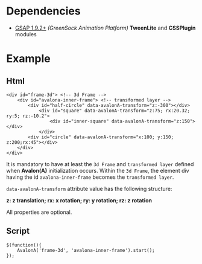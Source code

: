 # <a name="dependencies"></a> Dependencies
- [GSAP 1.9.2+](http://www.greensock.com) *(GreenSock Animation Platform)* **TweenLite** and **CSSPlugin** modules

# <a name="example"></a> Example
## <a name="html"></a> Html
	<div id="frame-3d"> <!-- 3d Frame -->
    	<div id="avalona-inner-frame"> <!-- transformed layer -->
        	<div id="half-circle" data-avalonA-transform="z:-300"></div>
        		<div id="square" data-avalonA-transform="z:75; rx:20.32; ry:5; rz:-10.2">
            		<div id="inner-square" data-avalonA-transform="z:150"></div>
        		</div>
        	<div id="circle" data-avalonA-transform="x:100; y:150; z:200;rx:45"></div>
    	</div>
	</div>

It is mandatory to have at least the `3d Frame` and `transformed layer` defined when **Avalon(A)** initialization occurs. Within the `3d Frame`, the element div having the id `avalona-inner-frame` becomes the `transformed layer`.

`data-avalonA-transform` attribute value has the following structure:

**z: z translation; rx: x rotation; ry: y rotation; rz: z rotation**

All properties are optional.

## <a name="script"></a> Script
    $(function(){
        AvalonA('frame-3d', 'avalona-inner-frame').start();
    });